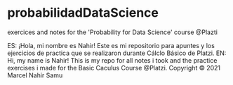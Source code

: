 # probabilidadDataScience
exercices and notes for the 'Probability for Data Science' course @Plazti 

ES: ¡Hola, mi nombre es Nahir! Este es mi repositorio para apuntes y los ejercicios de practica que se realizaron durante Cálclo Básico de Platzi. 
EN: Hi, my name is Nahir! This is my repo for all notes i took and the practice exercises i made for the Basic Caculus Course @Platzi. Copyright ©
2021 Marcel Nahir Samu
